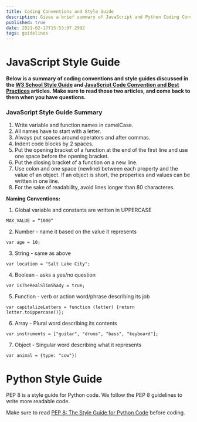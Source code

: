 ```yaml
---
title: Coding Conventions and Style Guide
description: Gives a brief summary of JavaScript and Python Coding Conventions and links to resources on the topic. 
published: true
date: 2021-02-17T15:53:07.299Z
tags: guidelines
---
```


# JavaScript Style Guide 

**Below is a summary of coding conventions and style guides discussed in the [W3 School Style Guide](https://www.w3schools.com/js/js_conventions.asp) and [JavaScript Code Convention and Best Practices](https://coursework.vschool.io/javascript-code-conventions/) articles. Make sure to read those two articles, and come back to them when you have questions.**


### JavaScript Style Guide Summary

1. Write variable and function names in camelCase. 
1. All names have to start with a letter. 
1. Always put spaces around operators and after commas.
1. Indent code blocks by 2 spaces. 
1. Put the opening bracket of a function at the end of the first line and use one space before the opening bracket.
1. Put the closing bracket of a function on a new line.
1. Use colon and one space (newline) between each property and the value of an object. If an object is short, the properties and values can be written in one line. 
1. For the sake of readability, avoid lines longer than 80 characteres.

**Naming Conventions:**

1. Global variable and constants are written in UPPERCASE
```
MAX_VALUE = “1000”
```
2. Number - name it based on the value it represents
```
var age = 10;
```
3. String - same as above 
```
var location = "Salt Lake City";
```
4. Boolean - asks a yes/no question 
```
var isTheRealSlimShady = true;
```
5. Function - verb or action word/phrase describing its job
```
var capitalizeLetters = function (letter) {return letter.toUppercase()};
```
6. Array - Plural word describing its contents 
```
var instruments = ["guitar", "drums", "bass", "keyboard"];
```
7. Object - Singular word describing what it represents
```
var animal = {type: "cow"})
```

# Python Style Guide 
PEP 8 is a style guide for Python code. We follow the PEP 8 guidelines to write more readable code. 

Make sure to read [PEP 8: The Style Guide for Python Code](https://pep8.org/) before coding. 

